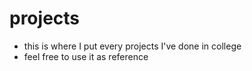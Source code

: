 # projects
- this is where I put every projects I've done in college
- feel free to use it as reference
